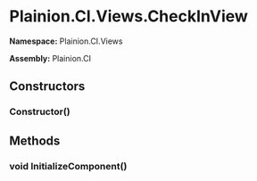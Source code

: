
# Plainion.CI.Views.CheckInView

**Namespace:** Plainion.CI.Views

**Assembly:** Plainion.CI


## Constructors

### Constructor()


## Methods

### void InitializeComponent()
